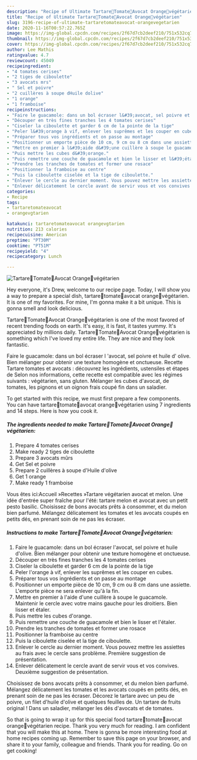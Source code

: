 ```yaml
---
description: "Recipe of Ultimate Tartare🥑Tomate🍅Avocat Orange🍊végétarien"
title: "Recipe of Ultimate Tartare🥑Tomate🍅Avocat Orange🍊végétarien"
slug: 3196-recipe-of-ultimate-tartaretomateavocat-orangevegetarien
date: 2020-11-16T00:57:22.765Z
image: https://img-global.cpcdn.com/recipes/2f67d7cb2deef210/751x532cq70/tartare🥑tomate🍅avocat-orange🍊vegetarien-photo-principale-de-la-recette.jpg
thumbnail: https://img-global.cpcdn.com/recipes/2f67d7cb2deef210/751x532cq70/tartare🥑tomate🍅avocat-orange🍊vegetarien-photo-principale-de-la-recette.jpg
cover: https://img-global.cpcdn.com/recipes/2f67d7cb2deef210/751x532cq70/tartare🥑tomate🍅avocat-orange🍊vegetarien-photo-principale-de-la-recette.jpg
author: Lee Mathis
ratingvalue: 4.7
reviewcount: 45049
recipeingredient:
- "4 tomates cerises"
- "2 tiges de ciboulette"
- "3 avocats mrs"
- " Sel et poivre"
- "2 cuillères à soupe dHuile dolive"
- "1 orange"
- "1 framboise"
recipeinstructions:
- "Faire le guacamole: dans un bol écraser l&#39;avocat, sel poivre et huile d&#39;olive. Bien mélanger pour obtenir une texture homogène et onctueuse."
- "Découper en très fines tranches les 4 tomates cerises"
- "Ciseler la ciboulette et garder 6 cm de la pointe de la tige"
- "Peler l&#39;orange à vif, enlever les suprêmes et les couper en cubes."
- "Préparer tous vos ingrédients et on passe au montage"
- "Positionner un emporte pièce de 10 cm, 9 cm ou 8 cm dans une assiette. L&#39;emporte pièce ne sera enlever qu&#39;à la fin."
- "Mettre en premier à l&#39;aide d&#39;une cuillère à soupe le guacamole. Maintenir le cercle avec votre mains gauche pour les droitiers. Bien lisser et étaler."
- "Puis mettre les cubes d&#39;orange."
- "Puis remettre une couche de guacamole et bien le lisser et l&#39;étaler."
- "Prendre les tranches de tomates et former une rosace"
- "Positionner la framboise au centre"
- "Puis la ciboulette ciselée et la tige de ciboulette."
- "Enlever le cercle au dernier moment. Vous pouvez mettre les assiettes au frais avec le cercle sans problème. Première suggestion de présentation."
- "Enlever délicatement le cercle avant de servir vous et vos convives. Deuxième suggestion de présentation."
categories:
- Recipe
tags:
- tartaretomateavocat
- orangevgtarien

katakunci: tartaretomateavocat orangevgtarien 
nutrition: 213 calories
recipecuisine: American
preptime: "PT30M"
cooktime: "PT51M"
recipeyield: "4"
recipecategory: Lunch

---
```



![Tartare🥑Tomate🍅Avocat Orange🍊végétarien](https://img-global.cpcdn.com/recipes/2f67d7cb2deef210/751x532cq70/tartare🥑tomate🍅avocat-orange🍊vegetarien-photo-principale-de-la-recette.jpg)

Hey everyone, it's Drew, welcome to our recipe page. Today, I will show you a way to prepare a special dish, tartare🥑tomate🍅avocat orange🍊végétarien. It is one of my favorites. For mine, I'm gonna make it a bit unique. This is gonna smell and look delicious.

Tartare🥑Tomate🍅Avocat Orange🍊végétarien is one of the most favored of recent trending foods on earth. It's easy, it is fast, it tastes yummy. It's appreciated by millions daily. Tartare🥑Tomate🍅Avocat Orange🍊végétarien is something which I've loved my entire life. They are nice and they look fantastic.

Faire le guacamole: dans un bol écraser l &#39;avocat, sel poivre et huile d&#39; olive. Bien mélanger pour obtenir une texture homogène et onctueuse. Recette Tartare tomates et avocats : découvrez les ingrédients, ustensiles et étapes de Selon nos informations, cette recette est compatible avec les régimes suivants : végétarien, sans gluten. Mélanger les cubes d&#39;avocat, de tomates, les pignons et un oignon frais coupé fin dans un saladier.


To get started with this recipe, we must first prepare a few components. You can have tartare🥑tomate🍅avocat orange🍊végétarien using 7 ingredients and 14 steps. Here is how you cook it.

<!--inarticleads1-->

##### The ingredients needed to make Tartare🥑Tomate🍅Avocat Orange🍊végétarien:

1. Prepare 4 tomates cerises
1. Make ready 2 tiges de ciboulette
1. Prepare 3 avocats mûrs
1. Get  Sel et poivre
1. Prepare 2 cuillères à soupe d&#39;Huile d&#39;olive
1. Get 1 orange
1. Make ready 1 framboise


Vous êtes ici:Accueil »Recettes »Tartare végétarien avocat et melon. Une idée d&#39;entrée super fraîche pour l&#39;été: tartare melon et avocat avec un petit pesto basilic. Choisissez de bons avocats prêts à consommer, et du melon bien parfumé. Mélangez délicatement les tomates et les avocats coupés en petits dés, en prenant soin de ne pas les écraser. 

<!--inarticleads2-->

##### Instructions to make Tartare🥑Tomate🍅Avocat Orange🍊végétarien:

1. Faire le guacamole: dans un bol écraser l&#39;avocat, sel poivre et huile d&#39;olive. Bien mélanger pour obtenir une texture homogène et onctueuse.
1. Découper en très fines tranches les 4 tomates cerises
1. Ciseler la ciboulette et garder 6 cm de la pointe de la tige
1. Peler l&#39;orange à vif, enlever les suprêmes et les couper en cubes.
1. Préparer tous vos ingrédients et on passe au montage
1. Positionner un emporte pièce de 10 cm, 9 cm ou 8 cm dans une assiette. L&#39;emporte pièce ne sera enlever qu&#39;à la fin.
1. Mettre en premier à l&#39;aide d&#39;une cuillère à soupe le guacamole. Maintenir le cercle avec votre mains gauche pour les droitiers. Bien lisser et étaler.
1. Puis mettre les cubes d&#39;orange.
1. Puis remettre une couche de guacamole et bien le lisser et l&#39;étaler.
1. Prendre les tranches de tomates et former une rosace
1. Positionner la framboise au centre
1. Puis la ciboulette ciselée et la tige de ciboulette.
1. Enlever le cercle au dernier moment. Vous pouvez mettre les assiettes au frais avec le cercle sans problème. Première suggestion de présentation.
1. Enlever délicatement le cercle avant de servir vous et vos convives. Deuxième suggestion de présentation.


Choisissez de bons avocats prêts à consommer, et du melon bien parfumé. Mélangez délicatement les tomates et les avocats coupés en petits dés, en prenant soin de ne pas les écraser. Décorez le tartare avec un peu de poivre, un filet d&#39;huile d&#39;olive et quelques feuilles de. Un tartare de fruits original ! Dans un saladier, mélanger les dés d&#39;avocats et de tomates. 

So that is going to wrap it up for this special food tartare🥑tomate🍅avocat orange🍊végétarien recipe. Thank you very much for reading. I am confident that you will make this at home. There is gonna be more interesting food at home recipes coming up. Remember to save this page on your browser, and share it to your family, colleague and friends. Thank you for reading. Go on get cooking!
